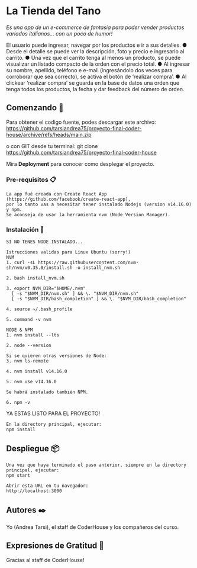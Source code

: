 # La Tienda del Tano

_Es una app de un e-commerce​ de fantasia para poder vender productos variados italianos... con un poco de humor!_

El usuario puede ingresar, navegar por los productos e ir a sus detalles.
● Desde el detalle se puede ver la descripción, foto y precio e ingresarlo al
carrito.
● Una vez que el carrito tenga al menos un producto, se puede visualizar un
listado compacto de la orden con el precio total.
● Al ingresar su nombre, apellido, teléfono e e-mail (ingresándolo dos veces para
corroborar que sea correcto), se activa el botón de ‘realizar compra’.
● Al clickear ‘realizar compra’ se guarda en la base de datos una orden que
tenga todos los productos, la fecha y dar feedback del número de orden.

## Comenzando 🚀

Para obtener el codigo fuente, podes descargar este archivo:
https://github.com/tarsiandrea75/proyecto-final-coder-house/archive/refs/heads/main.zip

o con GIT desde tu terminal:
git clone https://github.com/tarsiandrea75/proyecto-final-coder-house

Mira **Deployment** para conocer como desplegar el proyecto.

### Pre-requisitos 📋

```
La app fué creada con Create React App (https://github.com/facebook/create-react-app),
por lo tanto vas a necesitar tener instalado Nodejs (version v14.16.0) y npm.
Se aconseja de usar la herramienta nvm (Node Version Manager).

```

### Instalación 🔧

```
SI NO TENES NODE INSTALADO...

Istrucciones validas para Linux Ubuntu (sorry!)
NVM
1. curl -sL https://raw.githubusercontent.com/nvm-sh/nvm/v0.35.0/install.sh -o install_nvm.sh

2. bash install_nvm.sh

3. export NVM_DIR="$HOME/.nvm"
  [ -s "$NVM_DIR/nvm.sh" ] && \. "$NVM_DIR/nvm.sh"  
  [ -s "$NVM_DIR/bash_completion" ] && \. "$NVM_DIR/bash_completion"  

4. source ~/.bash_profile

5. command -v nvm

NODE & NPM
1. nvm install --lts

2. node --version

Si se quieren otras versiones de Node:
3. nvm ls-remote

4. nvm install v14.16.0

5. nvm use v14.16.0

Se habrá instalado también NPM.

6. npm -v
```

YA ESTAS LISTO PARA EL PROYECTO!
```
En la directory principal, ejecutar:
npm install

```

## Despliegue 📦
```
Una vez que haya terminado el paso anterior, siempre en la directory principal, ejecutar:
npm start

Abrir esta URL en tu navegador:
http://localhost:3000
```

## Autores ✒️

Yo (Andrea Tarsi), el staff de CoderHouse y los compañeros del curso.

## Expresiones de Gratitud 🎁

Gracias al staff de CoderHouse!



